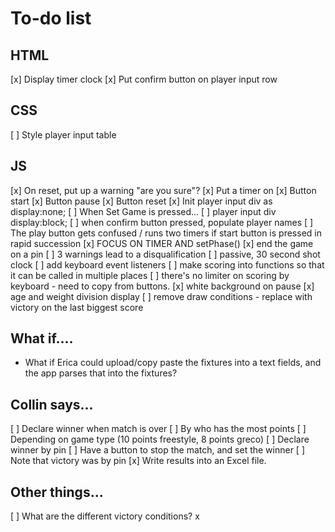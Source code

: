 # To-do list

## HTML
[x] Display timer clock
[x] Put confirm button on player input row

## CSS
[ ] Style player input table

## JS
[x] On reset, put up a warning "are you sure"?
[x] Put a timer on
    [x] Button start
    [x] Button pause
    [x] Button reset
[x] Init player input div as display:none;
[ ] When Set Game is pressed...
    [ ] player input div display:block;
    [ ] when confirm button pressed, populate player names 
[ ] The play button gets confused / runs two timers if start button is pressed in rapid succession
[x] FOCUS ON TIMER AND setPhase()
    [x] end the game on a pin
[ ] 3 warnings lead to a disqualification
[ ] passive, 30 second shot clock
[ ] add keyboard event listeners
    [ ] make scoring into functions so that it can be called in multiple places
    [ ] there's no limiter on scoring by keyboard - need to copy from buttons.
[x] white background on pause
[x] age and weight division display
[ ] remove draw conditions - replace with victory on the last biggest score

## What if....

- What if Erica could upload/copy paste the fixtures into a text fields, and the app parses that into the fixtures?

## Collin says...
[ ] Declare winner when match is over
    [ ] By who has the most points
    [ ] Depending on game type (10 points freestyle, 8 points greco)
[ ] Declare winner by pin
    [ ] Have a button to stop the match, and set the winner
    [ ] Note that victory was by pin
[x] Write results into an Excel file.



## Other things...

[ ] What are the different victory conditions?
x